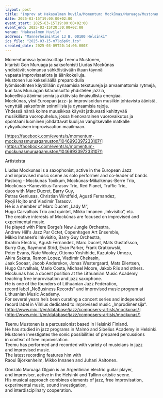```yaml
---
layout: post
title: "Improv at Hakasalmen huvila/Momentum: Mockūnas/Muruaga/Mustonen trio"
date: 2025-03-15T19:00:00+02:00
event_start: 2025-03-15T19:00:00+02:00
event_end: 2025-03-15T20:30:00+02:00
venue: "Hakasalmen Huvila"
address: "Mannerheimintie 13 B, 00100 Helsinki"
ics_file: "2025-03-15-m7lq6p6t.ics"
created_date: 2025-03-09T20:14:06.000Z
---
```


Momentumissa lyömäsoittaja Teemu Mustonen,   
kitaristi Gon Muruaga ja saksofonisti Liudas Mockūnas   
yhdistävät voimansa sähköistävään iltaan täynnä   
vapaata improvisaatiota ja äänikokeiluja.   
Mustonen luo kekseliäällä preparoidulla   
lyömäsoitinten käytöllään dynaamisia tekstuureja ja arvaamattomia rytmejä,   
kun taas Muruagan kitaransoitto yhdistelee jazzia,   
kokeellisia äänimaisemia ja aktiivista ilmaisullista energiaa.   
Mockūnas, yksi Euroopan jazz- ja improvisoidun musiikin johtavista äänistä,  
venyttää saksofonin soinnillisia ja dynaamisia rajoja.  
Yhdessä nämä kolme muusikkoa käyvät jatkuvasti kehittyvää   
musiikillista vuoropuhelua, jossa hienovarainen vuorovaikutus ja  
spontaani luominen johdattavat kuulijan vangitsevalle matkalle  
nykyaikaisen improvisaation maailmaan.  
  
[https://facebook.com/events/s/momentum-mockunasmuruagamuston/1046993397233107/](https://facebook.com/events/s/momentum-mockunasmuruagamuston/1046993397233107/)  
  
Artisteista  
  
Liudas Mockunas is a saxophonist, active in the European Jazz   
and improvised music scene as solo performer and co-leader of bands   
Pasborg - Mockunas Toxikum, Mockūnas-Mikalkėnas-Berre Trio,   
Mockūnas –Kanevičius-Tarasov Trio, Red Planet, Traffic Trio,   
duos with Marc Ducret, Barry Guy,  
Petras Geniusas, Christian Windfeld, Agusti Fernandez,   
Ryoji Hojito and Vladimir Tarasov.   
He is a member of Marc Ducret „Lady M“,   
Hugo Carvalhais Trio and quintet, Mikko Innanen „Inkvisitio“, etc.  
The creative interests of Mockūnas are focused on improvised and experimental music.   
He played with Piere Dorge’s New Jungle Orchestra,   
Andrew Hill&#39;s Jazz Par Octet, Copenhagen Art Ensemble,   
Mikko Innanen’s Inkvisitio, Barry Guy Orchestra,   
Ibrahim Electric, Agusti Fernandez, Marc Ducret, Mats Gustafsson,   
Burry Guy, Raymond Strid, Evan Parker, Frank Gratkowski,   
Peter Evans, Nate Wooley, Ottomo Yoshihide, Kazutoky Umezu,   
Akira Sakata, Ramon Lopez, Vladimir Chekasin,   
Jaak Sooaar, Jacob Anderskov, Jonas Westergaard, Mats Eilertsen,   
Hugo Carvalhais, Mario Costa, Michael Moore, Jakob Riis and others.  
Mockunas has a docent position at the Lithuanian Music Academy  
teaching free improvisation and jazz saxophone.  
He is one of the founders of Lithuanian Jazz Federation,   
record label „NoBusiness Records“ and improvised music program at  
Lithuanian Music Academy.   
For several years he‘s been curating a concert series and independed  
 record label in Vilnius dedicated to improvised music „Improdimensija“.  
[http://www.mic.lt/en/database/jazz/composers-artists/mockunas/](http://www.mic.lt/en/database/jazz/composers-artists/mockunas/)  
  
  
Teemu Mustonen is a percussionist based in Helsinki Finland.   
He has studied in jazz programs in Malmö and Sibelius Academy in Helsinki.   
Mustonen investigates the sonic possibilities of prepared percussions   
in context of free improvisation.   
Teemu has performed and recorded with variety of musicians in jazz   
and improvised music.   
The latest recording features him with   
Raoul Björkenheim, Mikko Innanen and Juhani Aaltonen.  
  
Gonzalo Muruaga Olguin is an Argentinian electric guitar player,  
 and improviser, active in the Helsinki and Tallinn artistic scene.  
His musical approach combines elements of jazz, free improvisation,   
experimental music, sound investigation,   
and interdisciplinary cooperation.
